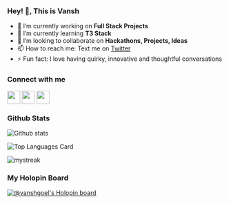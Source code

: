 ### Hey! 👋, This is Vansh

 - 🔭 I’m currently working on **Full Stack Projects**
 - 🌱 I’m currently learning **T3 Stack**
 - 👯 I’m looking to collaborate on **Hackathons, Projects, Ideas**
 - 📫 How to reach me: Text me on [Twitter](http://twitter.com/vanshxgoel)
 - ⚡ Fun fact: I love having quirky, innovative and thoughtful conversations 

### Connect with me
<p>
 <a href="http://twitter.com/vanshxgoel" target="blank"><img align="center"          src="https://github.com/mishmanners/MishManners/blob/master/socials/twitter%20(2).png" title = "Twitter" alt="" height="30" /></a>
 <a href="http://linkedin.com/in/vansh--goel" target="blank"><img align="center"  src="https://github.com/mishmanners/MishManners/blob/master/socials/transparent-Linkedin-logo-icon.png" alt="" height="30" /></a>
 <a href="http://instagram.com/vansh_goel" target="blank"><img align="center"  src="https://github.com/mishmanners/MishManners/blob/master/socials/instagram.png" alt="" height="30" /></a>
</p>


### Github Stats
![Github stats](https://github-readme-stats.vercel.app/api?username=vansh-goel&theme=onedark&show_icons=true&count_private=true)

![Top Languages Card](https://github-readme-stats.vercel.app/api/top-langs/?username=vansh-goel&theme=onedark&layout=compact)

<img src="https://github-readme-streak-stats.herokuapp.com/?user=vansh-goel&theme=onedark" alt="mystreak"/>

### My Holopin Board
[![@vanshgoel's Holopin board](https://holopin.me/vanshgoel)](https://holopin.io/@vanshgoel)


